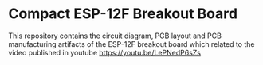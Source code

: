 # Compact ESP-12F Breakout Board

This repository contains the circuit diagram, PCB layout and PCB manufacturing artifacts of the ESP-12F breakout board which related to the video published in youtube https://youtu.be/LePNedP6sZs
